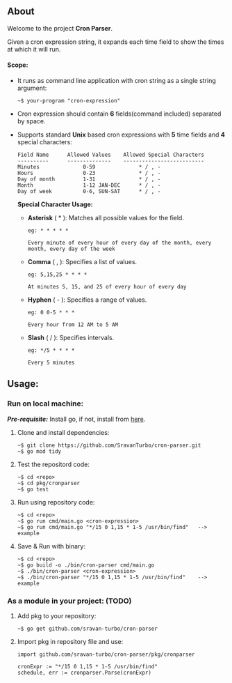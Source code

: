 ## About
Welcome to the project **Cron Parser**. 

Given a cron expression string, it expands each time field to show the times at which it will run.

#### Scope:
 - It runs as command line application with cron string as a single string argument:
   ```
   ~$ your-program "cron-expression"
   ```
 - Cron expression should contain **6** fields(command included) separated by space.
 
 - Supports standard **Unix** based cron expressions with **5** time fields and **4** special characters:

    ```
    Field Name      Allowed Values    Allowed Special Characters
    ----------      --------------    --------------------------
    Minutes              0-59              * / , -
    Hours                0-23              * / , -
    Day of month         1-31              * / , - 
    Month                1-12 JAN-DEC      * / , -
    Day of week          0-6, SUN-SAT      * / , - 
    ```

   
   **Special Character Usage:**
    - **Asterisk** ( * ): Matches all possible values for the field. 
        ```
        eg: * * * * *

        Every minute of every hour of every day of the month, every month, every day of the week
        ```
    - **Comma** ( , ): Specifies a list of values.
        ```
        eg: 5,15,25 * * * *
        
        At minutes 5, 15, and 25 of every hour of every day
        ```
    - **Hyphen**   ( - ): Specifies a range of values.
        ```
        eg: 0 0-5 * * *
        
        Every hour from 12 AM to 5 AM
        ```
    - **Slash**    ( / ): Specifies intervals.
        ```
        eg: */5 * * * *
        
        Every 5 minutes
        ```


## Usage:

### Run on local machine:

***Pre-requisite:*** Install go, if not, install from [here](https://go.dev/doc/install).
1. Clone and install dependencies:
    ```
    ~$ git clone https://github.com/SravanTurbo/cron-parser.git
    ~$ go mod tidy
    ```
2. Test the repositord code:
    ```
    ~$ cd <repo>
    ~$ cd pkg/cronparser
    ~$ go test
    ```
3. Run using repository code:
    ```
    ~$ cd <repo>
    ~$ go run cmd/main.go <cron-expression>
    ~$ go run cmd/main.go "*/15 0 1,15 * 1-5 /usr/bin/find"   --> example
    ```
4. Save & Run with binary:
    ```
    ~$ cd <repo>
    ~$ go build -o ./bin/cron-parser cmd/main.go
    ~$ ./bin/cron-parser <cron-expression>
    ~$ ./bin/cron-parser "*/15 0 1,15 * 1-5 /usr/bin/find"    --> example

### As a module in your project: (TODO)

1. Add pkg to your repository:

    ```
    ~$ go get github.com/sravan-turbo/cron-parser
    ```
2. Import pkg in repository file and use:

    ```
    import github.com/sravan-turbo/cron-parser/pkg/cronparser
    ```

    ```
    cronExpr := "*/15 0 1,15 * 1-5 /usr/bin/find"
    schedule, err := cronparser.Parse(cronExpr)
    ```
